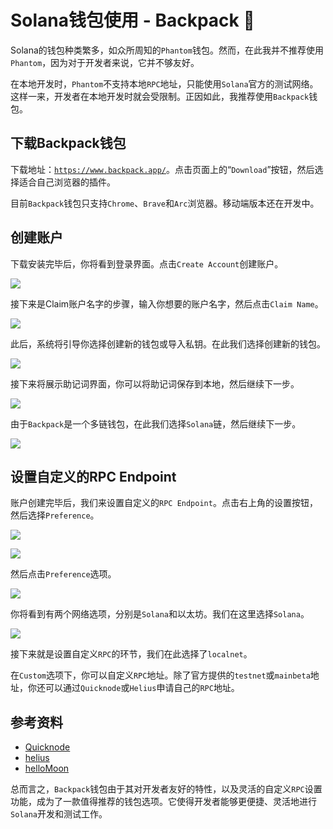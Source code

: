 # Solana钱包使用 - Backpack 🎒

Solana的钱包种类繁多，如众所周知的`Phantom`钱包。然而，在此我并不推荐使用`Phantom`，因为对于开发者来说，它并不够友好。

在本地开发时，`Phantom`不支持本地`RPC`地址，只能使用`Solana`官方的测试网络。这样一来，开发者在本地开发时就会受限制。正因如此，我推荐使用`Backpack`钱包。

## 下载Backpack钱包

下载地址：[`https://www.backpack.app/`](https://www.backpack.app/)。点击页面上的“`Download`”按钮，然后选择适合自己浏览器的插件。

目前`Backpack`钱包只支持`Chrome`、`Brave`和`Arc`浏览器。移动端版本还在开发中。

## 创建账户

下载安装完毕后，你将看到登录界面。点击`Create Account`创建账户。

![](./backpack-create-account.png)

接下来是Claim账户名字的步骤，输入你想要的账户名字，然后点击`Claim Name`。

![](./backpack-cliam-name.png)

此后，系统将引导你选择创建新的钱包或导入私钥。在此我们选择创建新的钱包。

![](./backpack-create-new-wallet.png)

接下来将展示助记词界面，你可以将助记词保存到本地，然后继续下一步。

![](./backpack-mnemonic.png)

由于`Backpack`是一个多链钱包，在此我们选择`Solana`链，然后继续下一步。

![](./backpack-chose-solana.png)

## 设置自定义的RPC Endpoint

账户创建完毕后，我们来设置自定义的`RPC Endpoint`。点击右上角的设置按钮，然后选择`Preference`。

![](./backpack-setting.png)

![](./backpack-setting1.png)

然后点击`Preference`选项。

![](./backpack-perference.png)

你将看到有两个网络选项，分别是`Solana`和以太坊。我们在这里选择`Solana`。

![](./backpack-custom-rpc.png)

接下来就是设置自定义`RPC`的环节，我们在此选择了`localnet`。

在`Custom`选项下，你可以自定义`RPC`地址。除了官方提供的`testnet`或`mainbeta`地址，你还可以通过`Quicknode`或`Helius`申请自己的`RPC`地址。

## 参考资料

- [Quicknode](https://dashboard.quicknode.com/)
- [helius](https://www.helius.dev/)
- [helloMoon](https://www.hellomoon.io/dashboard)

总而言之，`Backpack`钱包由于其对开发者友好的特性，以及灵活的自定义`RPC`设置功能，成为了一款值得推荐的钱包选项。它使得开发者能够更便捷、灵活地进行`Solana`开发和测试工作。
